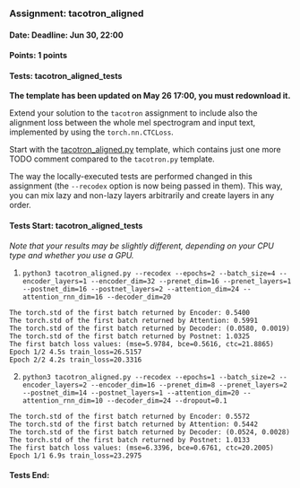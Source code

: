 ### Assignment: tacotron_aligned
#### Date: Deadline: Jun 30, 22:00
#### Points: 1 points
#### Tests: tacotron_aligned_tests

**The template has been updated on May 26 17:00, you must redownload it.**

Extend your solution to the `tacotron` assignment to include also the alignment
loss between the whole mel spectrogram and input text, implemented by using
the `torch.nn.CTCLoss`.

Start with the [tacotron_aligned.py](https://github.com/ufal/npfl138/tree/master/labs/14/tacotron_aligned.py)
template, which contains just one more TODO comment compared to the
`tacotron.py` template.

The way the locally-executed tests are performed changed in this assignment
(the `--recodex` option is now being passed in them). This way, you can mix
lazy and non-lazy layers arbitrarily and create layers in any order.

#### Tests Start: tacotron_aligned_tests
_Note that your results may be slightly different, depending on your CPU type and whether you use a GPU._

1. `python3 tacotron_aligned.py --recodex --epochs=2 --batch_size=4 --encoder_layers=1 --encoder_dim=32 --prenet_dim=16 --prenet_layers=1 --postnet_dim=16 --postnet_layers=2 --attention_dim=24 --attention_rnn_dim=16 --decoder_dim=20`
```
The torch.std of the first batch returned by Encoder: 0.5400
The torch.std of the first batch returned by Attention: 0.5991
The torch.std of the first batch returned by Decoder: (0.0580, 0.0019)
The torch.std of the first batch returned by Postnet: 1.0325
The first batch loss values: (mse=5.9784, bce=0.5616, ctc=21.8865)
Epoch 1/2 4.5s train_loss=26.5157
Epoch 2/2 4.2s train_loss=20.3316
```

2. `python3 tacotron_aligned.py --recodex --epochs=1 --batch_size=2 --encoder_layers=2 --encoder_dim=16 --prenet_dim=8 --prenet_layers=2 --postnet_dim=14 --postnet_layers=1 --attention_dim=20 --attention_rnn_dim=10 --decoder_dim=24 --dropout=0.1`
```
The torch.std of the first batch returned by Encoder: 0.5572
The torch.std of the first batch returned by Attention: 0.5442
The torch.std of the first batch returned by Decoder: (0.0524, 0.0028)
The torch.std of the first batch returned by Postnet: 1.0133
The first batch loss values: (mse=6.3396, bce=0.6761, ctc=20.2005)
Epoch 1/1 6.9s train_loss=23.2975
```
#### Tests End:
